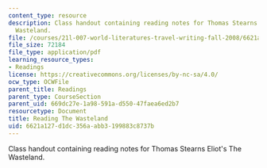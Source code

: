 ```yaml
---
content_type: resource
description: Class handout containing reading notes for Thomas Stearns Eliot's The
  Wasteland.
file: /courses/21l-007-world-literatures-travel-writing-fall-2008/6621a127d1dc356aabb3199883c8737b_thewasteland_1.pdf
file_size: 72184
file_type: application/pdf
learning_resource_types:
- Readings
license: https://creativecommons.org/licenses/by-nc-sa/4.0/
ocw_type: OCWFile
parent_title: Readings
parent_type: CourseSection
parent_uid: 669dc27e-1a98-591a-d550-47faea6ed2b7
resourcetype: Document
title: Reading The Wasteland
uid: 6621a127-d1dc-356a-abb3-199883c8737b
---
```

Class handout containing reading notes for Thomas Stearns Eliot's The Wasteland.